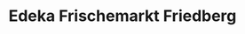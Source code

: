 ---
title: "Edeka Frischemarkt Friedberg"
url: /carlow/edeka-frischemarkt-friedberg/
shop: Lebensmittel
---